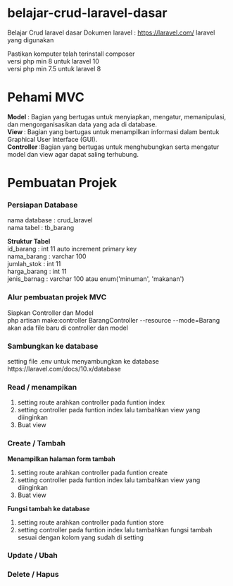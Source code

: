 # belajar-crud-laravel-dasar
 Belajar Crud laravel dasar
 Dokumen laravel :
 https://laravel.com/ laravel yang digunakan <br>
 <p>
    Pastikan komputer telah terinstall composer <br> 
    versi php min 8 untuk laravel 10 <br>
    versi php min 7.5 untuk laravel 8 <br>

 </p>

# Pehami MVC
<b>Model </b> : Bagian yang bertugas untuk menyiapkan, mengatur, memanipulasi, dan mengorganisasikan data yang ada di database. <br>
<b>View </b> : Bagian yang bertugas untuk menampilkan informasi dalam bentuk Graphical User Interface (GUI).<br>
<b>Controller </b> :Bagian yang bertugas untuk menghubungkan serta mengatur model dan view agar dapat saling terhubung. <br>

# Pembuatan Projek
<h3>Persiapan Database</h3>
nama database : crud_laravel <br>
nama tabel : tb_barang <br/>

<b>Struktur Tabel</b><br/>
id_barang : int 11 auto increment primary key<br/>
nama_barang : varchar 100<br/>
jumlah_stok : int 11<br/>
harga_barang : int 11<br/>
jenis_barnag : varchar 100 atau enum('minuman', 'makanan')<br/>

<h3>Alur pembuatan projek MVC</h3>
Siapkan Controller dan Model <br>
php artisan make:controller BarangController --resource --mode=Barang <br>
akan ada file baru di controller dan model

<h3>Sambungkan ke database</h3>
setting file .env untuk menyambungkan ke database <br>
https://laravel.com/docs/10.x/database


<h3>Read / menampikan</h3>
<ol>
    <li>setting route arahkan controller pada funtion index</li>
    <li>setting controller pada funtion index lalu tambahkan view yang diinginkan</li>
    <li>Buat view</li>
</ol>

<h3>Create / Tambah</h3>
<p><b>Menampilkan halaman form tambah</b></p>
<ol>
    <li>setting route arahkan controller pada funtion create</li>
    <li>setting controller pada funtion index lalu tambahkan view yang diinginkan</li>
    <li>Buat view</li>
</ol>
<p><b>Fungsi tambah ke database</b></p>
<ol>
    <li>setting route arahkan controller pada funtion store</li>
    <li>setting controller pada funtion index lalu tambahkan fungsi tambah sesuai dengan kolom yang sudah di setting</li>
</ol>
<h3>Update / Ubah</h3>
<h3>Delete / Hapus</h3>



